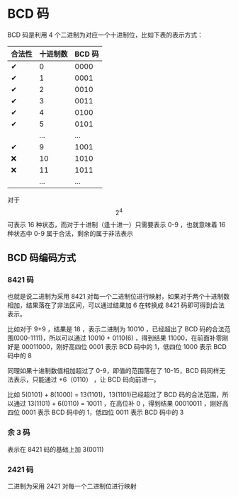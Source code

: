 # BCD 码

BCD 码是利用 4 个二进制为对应一个十进制位，比如下表的表示方式：

| 合法性 | 十进制数 | BCD 码 |
| :--- | :--- | :--- |
| ✔  | 0 | 0000 |
| ✔  | 1 | 0001 |
| ✔  | 2 | 0010 |
| ✔  | 3 | 0011 |
| ✔  | 4 | 0100 |
| ✔  | 5 | 0101 |
|  | ... | ... |
| ✔  | 9 | 1001 |
| ❌  | 10 | 1010 |
| ❌  | 11 | 1011 |
|  | ... | ... |

对于 $$2^{4}$$ 可表示 16 种状态，而对于十进制（逢十进一）只需要表示 0-9 ，也就意味着 16 种状态中 0-9 属于合法，剩余的属于非法表示

## BCD 码编码方式

### **8421 码**

也就是说二进制为采用 8421 对每一个二进制位进行映射，如果对于两个十进制数相加，结果落在了非法区间，可以通过结果加 6 在转换成 8421 码即可得到合法表示。

比如对于 9+9 ，结果是 18 ，表示二进制为 10010 ，已经超出了 BCD 码的合法范围\(000-1111\)，所以可以通过 10010 + 0110\(6\) ，得到结果 11000，在前面补零刚好是 00011000，刚好高四位 0001 表示 BCD 码中的 1，低四位 1000 表示 BCD 码中的 8

同理如果十进制数值相加超过了 0-9，即值的范围落在了 10-15，BCD 码同样无法表示，只能通过 +6（0110） ，让 BCD 码向前进一。

比如 5\(0101\) + 8\(1000\) = 13\(1101\)，13\(1101\)已经超过了 BCD 码的合法范围，所以通过 13\(1101\) + 6\(0110\) = 10011 ，在高位补 0 ，得到结果 00010011 ，刚好高四位 0001 表示 BCD 码中的 1，低四位 0011 表示 BCD 码中的 3

### 余 3 码

表示在 8421 码的基础上加 3\(0011\)

### 2421 码

二进制为采用 2421 对每一个二进制位进行映射

